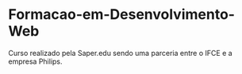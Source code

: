 # Formacao-em-Desenvolvimento-Web
Curso realizado pela Saper.edu sendo uma parceria entre o IFCE e a empresa Philips.
